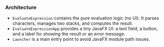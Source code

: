 ### Architecture

- `EvaluateExpression` contains the pure evaluation logic (no UI). It parses characters, manages two stacks, and computes the result.
- `EvaluateExpressionApp` provides a tiny JavaFX UI: a text field, a button, and a label for showing the result or an error message.
- `Launcher` is a main entry point to avoid JavaFX module path issues.


